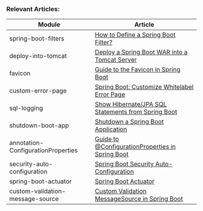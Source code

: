 ### Relevant Articles: 

Module | Article
--|--
spring-boot-filters | [How to Define a Spring Boot Filter?](http://www.baeldung.com/spring-boot-add-filter)
deploy-into-tomcat | [Deploy a Spring Boot WAR into a Tomcat Server](http://www.baeldung.com/spring-boot-war-tomcat-deploy)
favicon | [Guide to the Favicon in Spring Boot](http://www.baeldung.com/spring-boot-favicon)
custom-error-page | [Spring Boot: Customize Whitelabel Error Page](http://www.baeldung.com/spring-boot-custom-error-page)
sql-logging | [Show Hibernate/JPA SQL Statements from Spring Boot](http://www.baeldung.com/sql-logging-spring-boot)
shutdown-boot-app | [Shutdown a Spring Boot Application](http://www.baeldung.com/spring-boot-shutdown)
annotation-ConfigurationProperties | [Guide to @ConfigurationProperties in Spring Boot](http://www.baeldung.com/configuration-properties-in-spring-boot)
security-auto-configuration | [Spring Boot Security Auto-Configuration](http://www.baeldung.com/spring-boot-security-autoconfiguration)
spring-boot-actuator | [Spring Boot Actuator](http://www.baeldung.com/spring-boot-actuators)
custom-validation-message-source | [Custom Validation MessageSource in Spring Boot](https://www.baeldung.com/spring-custom-validation-message-source)